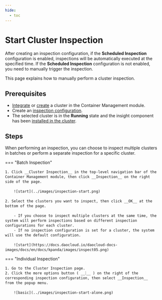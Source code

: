```yaml
---
hide:
  - toc
---
```


# Start Cluster Inspection

After creating an inspection configuration, if the __Scheduled Inspection__ configuration is enabled, inspections will be automatically executed at the specified time. If the __Scheduled Inspection__ configuration is not enabled, you need to manually trigger the inspection.

This page explains how to manually perform a cluster inspection.

## Prerequisites

- [Integrate](../clusters/integrate-cluster.md) or [create](../clusters/create-cluster.md) a cluster in the Container Management module.
- Create an [inspection configuration](config.md).
- The selected cluster is in the __Running__ state and the insight component has been [installed in the cluster](../../../insight/quickstart/install/install-agent.md).

## Steps

When performing an inspection, you can choose to inspect multiple clusters in batches or perform a separate inspection for a specific cluster.

=== "Batch Inspection"

    1. Click __Cluster Inspection__ in the top-level navigation bar of the Container Management module, then click __Inspection__ on the right side of the page.

        ![start](../images/inspection-start.png)

    2. Select the clusters you want to inspect, then click __OK__ at the bottom of the page.

        - If you choose to inspect multiple clusters at the same time, the system will perform inspections based on different inspection configurations for each cluster.
        - If no inspection configuration is set for a cluster, the system will use the default configuration.

        ![start](https://docs.daocloud.io/daocloud-docs-images/docs/en/docs/kpanda/images/inspect05.png)

=== "Individual Inspection"

    1. Go to the Cluster Inspection page.
    2. Click the more options button ( __ⵗ__ ) on the right of the corresponding inspection configuration, then select __Inspection__ from the popup menu.

        ![basic](../images/inspection-start-alone.png)
